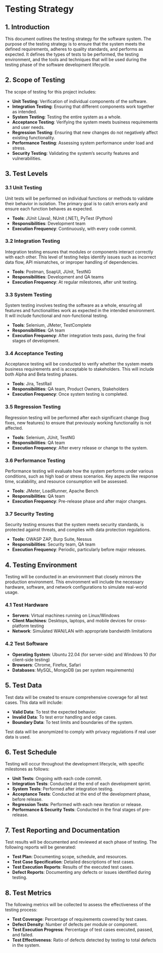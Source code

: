 # Testing Strategy

## 1. Introduction

This document outlines the testing strategy for the software system. The purpose of the testing strategy is to ensure that the system meets the defined requirements, adheres to quality standards, and performs as expected. It defines the types of tests to be performed, the testing environment, and the tools and techniques that will be used during the testing phase of the software development lifecycle.

## 2. Scope of Testing

The scope of testing for this project includes:

- **Unit Testing**: Verification of individual components of the software.
- **Integration Testing**: Ensuring that different components work together as intended.
- **System Testing**: Testing the entire system as a whole.
- **Acceptance Testing**: Verifying the system meets business requirements and user needs.
- **Regression Testing**: Ensuring that new changes do not negatively affect existing functionality.
- **Performance Testing**: Assessing system performance under load and stress.
- **Security Testing**: Validating the system’s security features and vulnerabilities.

## 3. Test Levels

### 3.1 Unit Testing

Unit tests will be performed on individual functions or methods to validate their behavior in isolation. The primary goal is to catch errors early and ensure each function behaves as expected.

- **Tools**: JUnit (Java), NUnit (.NET), PyTest (Python)
- **Responsibilities**: Development team
- **Execution Frequency**: Continuously, with every code commit.

### 3.2 Integration Testing

Integration testing ensures that modules or components interact correctly with each other. This level of testing helps identify issues such as incorrect data flow, API mismatches, or improper handling of dependencies.

- **Tools**: Postman, SoapUI, JUnit, TestNG
- **Responsibilities**: Development and QA teams
- **Execution Frequency**: At regular milestones, after unit testing.

### 3.3 System Testing

System testing involves testing the software as a whole, ensuring all features and functionalities work as expected in the intended environment. It will include functional and non-functional testing.

- **Tools**: Selenium, JMeter, TestComplete
- **Responsibilities**: QA team
- **Execution Frequency**: After integration tests pass, during the final stages of development.

### 3.4 Acceptance Testing

Acceptance testing will be conducted to verify whether the system meets business requirements and is acceptable to stakeholders. This will include both Alpha and Beta testing phases.

- **Tools**: Jira, TestRail
- **Responsibilities**: QA team, Product Owners, Stakeholders
- **Execution Frequency**: Once system testing is completed.

### 3.5 Regression Testing

Regression testing will be performed after each significant change (bug fixes, new features) to ensure that previously working functionality is not affected.

- **Tools**: Selenium, JUnit, TestNG
- **Responsibilities**: QA team
- **Execution Frequency**: After every release or change to the system.

### 3.6 Performance Testing

Performance testing will evaluate how the system performs under various conditions, such as high load or stress scenarios. Key aspects like response time, scalability, and resource consumption will be assessed.

- **Tools**: JMeter, LoadRunner, Apache Bench
- **Responsibilities**: QA team
- **Execution Frequency**: Pre-release phase and after major changes.

### 3.7 Security Testing

Security testing ensures that the system meets security standards, is protected against threats, and complies with data protection regulations.

- **Tools**: OWASP ZAP, Burp Suite, Nessus
- **Responsibilities**: Security team, QA team
- **Execution Frequency**: Periodic, particularly before major releases.

## 4. Testing Environment

Testing will be conducted in an environment that closely mirrors the production environment. This environment will include the necessary hardware, software, and network configurations to simulate real-world usage.

### 4.1 Test Hardware

- **Servers**: Virtual machines running on Linux/Windows
- **Client Machines**: Desktops, laptops, and mobile devices for cross-platform testing
- **Network**: Simulated WAN/LAN with appropriate bandwidth limitations

### 4.2 Test Software

- **Operating System**: Ubuntu 22.04 (for server-side) and Windows 10 (for client-side testing)
- **Browsers**: Chrome, Firefox, Safari
- **Databases**: MySQL, MongoDB (as per system requirements)

## 5. Test Data

Test data will be created to ensure comprehensive coverage for all test cases. This data will include:

- **Valid Data**: To test the expected behavior.
- **Invalid Data**: To test error handling and edge cases.
- **Boundary Data**: To test limits and boundaries of the system.

Test data will be anonymized to comply with privacy regulations if real user data is used.

## 6. Test Schedule

Testing will occur throughout the development lifecycle, with specific milestones as follows:

- **Unit Tests**: Ongoing with each code commit.
- **Integration Tests**: Conducted at the end of each development sprint.
- **System Tests**: Performed after integration testing.
- **Acceptance Tests**: Conducted at the end of the development phase, before release.
- **Regression Tests**: Performed with each new iteration or release.
- **Performance & Security Tests**: Conducted in the final stages of pre-release.

## 7. Test Reporting and Documentation

Test results will be documented and reviewed at each phase of testing. The following reports will be generated:

- **Test Plan**: Documenting scope, schedule, and resources.
- **Test Case Specification**: Detailed descriptions of test cases.
- **Test Execution Reports**: Results of the executed test cases.
- **Defect Reports**: Documenting any defects or issues identified during testing.

## 8. Test Metrics

The following metrics will be collected to assess the effectiveness of the testing process:

- **Test Coverage**: Percentage of requirements covered by test cases.
- **Defect Density**: Number of defects per module or component.
- **Test Execution Progress**: Percentage of test cases executed, passed, and failed.
- **Test Effectiveness**: Ratio of defects detected by testing to total defects in the system.
